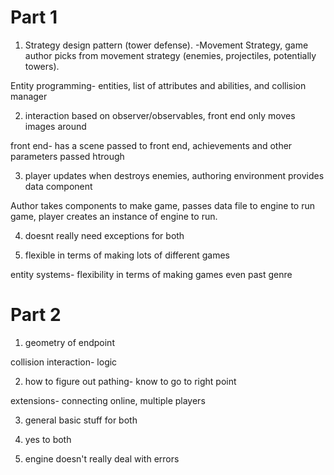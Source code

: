 # Part 1

1. Strategy design pattern (tower defense). -Movement Strategy, game author picks from movement strategy (enemies, projectiles, potentially towers).

Entity programming- entities, list of attributes and abilities, and collision manager

2. interaction  based on observer/observables, front end only moves images around

front end- has a scene passed to front end, achievements and other parameters passed htrough

3. player updates when destroys enemies, authoring environment provides data component

Author takes components to make game, passes data file to engine to run game, player creates an instance of engine to run.

4. doesnt really need exceptions for both

5. flexible in terms of making lots of different games

entity systems- flexibility in terms of making games even past genre

# Part 2

1. geometry of endpoint

collision interaction- logic

2. how to figure out pathing- know to go to right point

extensions- connecting online, multiple players

3. general basic stuff for both	


4. yes to both


5. engine doesn't really deal with errors




